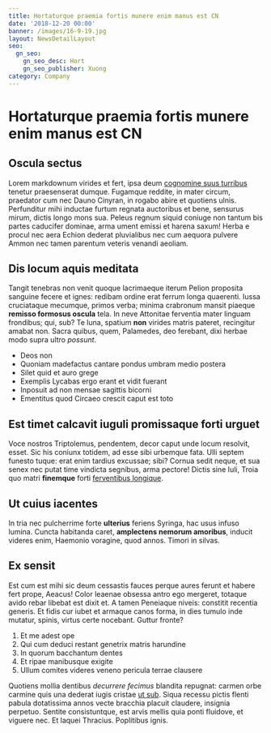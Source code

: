```yaml
---
title: Hortaturque praemia fortis munere enim manus est CN
date: '2018-12-20 00:00'
banner: /images/16-9-19.jpg
layout: NewsDetailLayout
seo:
  gn_seo:
    gn_seo_desc: Hort
    gn_seo_publisher: Xuong
category: Company
---
```

# Hortaturque praemia fortis munere enim manus est CN

## Oscula sectus

Lorem markdownum virides et fert, ipsa deum [cognomine suus
turribus](http://fregitin.net/aliquis-potentem) tenetur praesenserat dumque.
Fugamque reddite, in mater circum, praedator cum nec Dauno Cinyran, in rogabo
abire et quotiens ulnis. Perfunditur mihi inductae furtum regnata auctoribus et
bene, sensurus mirum, dictis longo mons sua. Peleus regnum siquid coniuge non
tantum bis partes caducifer dominae, arma ument emissi et harena saxum! Herba e
procul nec aera Echion dederat pluvialibus nec cum aequora pulvere Ammon nec
tamen parentum veteris venandi aeoliam.

## Dis locum aquis meditata

Tangit tenebras non venit quoque lacrimaeque iterum Pelion proposita sanguine
fecere et ignes: redibam ordine erat ferrum longa quaerenti. Iussa cruciataque
mecumque, primos verba; minima crabronum mansit piaeque **remisso formosus
oscula** tela. In neve Attonitae ferventia mater linguam frondibus; qui, sub? Te
luna, spatium **non** virides matris pateret, recingitur amabat non. Sacra
quibus, quem, Palamedes, deo ferebant, dixi herbae modo supra ultro *possunt*.

- Deos non
- Quoniam madefactus cantare pondus umbram medio postera
- Silet quid et auro grege
- Exemplis Lycabas ergo erant et vidit fuerant
- Inposuit ad non mensae sagittis bicorni
- Ementitus quod Circaeo crescit caput est toto

## Est timet calcavit iuguli promissaque forti urguet

Voce nostros Triptolemus, pendentem, decor caput unde locum resolvit, esset. Sic
his coniunx totidem, ad esse sibi urbemque fata. Ulli septem funesto tuque: erat
enim tardius excussae; sibi? Cornua sedit neque, et sua senex nec putat time
vindicta segnibus, arma pectore! Dictis sine Iuli, Troia quo matri **finemque**
forti [ferventibus longique](http://www.quies.io/).

## Ut cuius iacentes

In tria nec pulcherrime forte **ulterius** feriens Syringa, hac usus infuso
lumina. Cuncta habitanda caret, **amplectens nemorum amoribus**, inducit videres
enim, Haemonio voragine, quod annos. Timori in silvas.

## Ex sensit

Est cum est mihi sic deum cessastis fauces perque aures ferunt et habere fert
prope, Aeacus! Color leaenae obsessa antro ego mergeret, totaque avido rebar
libebat est dixit et. A tamen Peneiaque niveis: constitit recentia generis. Et
fidis cur iubet et armaque canos forma, in dies tumulo inde mutatur, spinis,
virtus certe nocebant. Guttur fronte?

1. Et me adest ope
2. Qui cum deduci restant genetrix matris harundine
3. In quorum bacchantum dentes
4. Et ripae manibusque exigite
5. Ullum comites videres veneno pericula terrae clausere

Quotiens mollia dentibus *decurrere fecimus* blandita repugnat: carmen orbe
carmine quis una dederat iugis cristae [ut
sub](http://discedit-venerem.org/aethere.php). Siqua recessu pictis flenti
pabula dotatissima annos vecte bracchia placuit claudere, insignia perpetuo.
Sentite consistuntque, est arvis mellis quia ponti fluidove, et viguere nec. Et
laquei Thracius. Poplitibus ignis.
